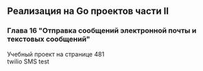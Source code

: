 ## Реализация на Go проектов части II
### Глава 16 "Отправка сообщений электронной почты и текстовых сообщений"
Учебный проект на странице 481  
twilio SMS test